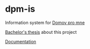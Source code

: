 # dpm-is
Information system for <a href="http://www.domovpromne.cz/">Domov pro mne</a>

<a href="https://is.muni.cz/th/410022/fi_b/?furl=%2Fth%2F410022%2Ffi_b%2F;so=nx;lang=en">Bachelor's thesis</a> about this project

<a href="http://suomiy.github.io/dpm-is/index.html">Documentation</a>
